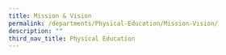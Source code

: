 ```yaml
---
title: Mission & Vision
permalink: /departments/Physical-Education/Mission-Vision/
description: ""
third_nav_title: Physical Education
---
```

